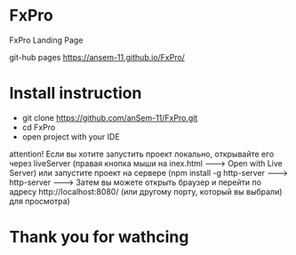 # FxPro
FxPro Landing Page

git-hub pages https://ansem-11.github.io/FxPro/

# Install instruction

* git clone https://github.com/anSem-11/FxPro.git
* cd FxPro
* open project with your IDE

attention! Если вы хотите запустить проект локально, открывайте его через liveServer (правая кнопка мыши на inex.html ---> Open with Live Server)
или запустите проект на сервере (npm install -g http-server  --->  http-server --->   Затем вы можете открыть браузер и перейти по адресу http://localhost:8080/ (или другому порту, который вы выбрали) для просмотра)

# Thank you for wathcing
